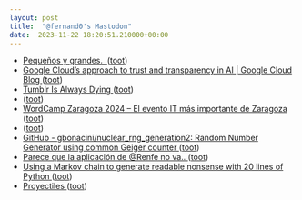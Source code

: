 ```yaml
---
layout: post
title:  "@fernand0's Mastodon"
date:  2023-11-22 18:20:51.210000+00:00
---
```

*  [Pequeños y grandes.  ](https://avecesunafoto.wordpress.com/2023/11/22/pequenos-y-grandes) ([toot](https://mastodon.social/@fernand0/111455584335152879))
*  [Google Cloud’s approach to trust and transparency in AI \| Google Cloud Blog ](https://cloud.google.com/blog/products/identity-security/google-clouds-approach-to-trust-and-transparency-in-a) ([toot](https://mastodon.social/@fernand0/111455567171079166))
*  [Tumblr Is Always Dying ](https://www.wired.com/story/end-of-the-tumblr-era) ([toot](https://mastodon.social/@fernand0/111455447530699957))
*  [ ](https://mastodon.social/@runjaj) ([toot](https://mastodon.social/@fernand0/111455263271937250))
*  [WordCamp Zaragoza 2024 – El evento IT más importante de Zaragoza ](https://zaragoza.wordcamp.org/2024) ([toot](https://mastodon.social/@fernand0/111455089124523983))
*  [ ](https://mastodon.social/@selmins) ([toot](https://mastodon.social/@fernand0/111454907082511530))
*  [GitHub - gbonacini/nuclear_rng_generation2: Random Number Generator using common Geiger counter ](https://github.com/gbonacini/nuclear_rng_generation) ([toot](https://mastodon.social/@fernand0/111454903072101938))
*  [Parece que la aplicación de @Renfe no va.. ](https://mastodon.social/@fernand0/111454636355425747) ([toot](https://mastodon.social/@fernand0/111454636355425747))
*  [Using a Markov chain to generate readable nonsense with 20 lines of Python ](https://benhoyt.com/writings/markov-chain) ([toot](https://mastodon.social/@fernand0/111454176130249756))
*  [Proyectiles ](https://www.flickr.com/photos/fernand0/53338466272) ([toot](https://mastodon.social/@fernand0/111453898198212096))
